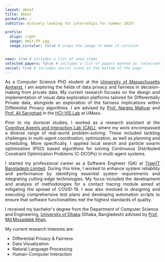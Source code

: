 ```yaml
---
layout: about
title: About
permalink: /
subtitle: Actively looking for internships for Summer 2025!

profile:
  align: right
  image: Amit-PP.jpg
  image_circular: false # crops the image to make it circular


news: true # includes a list of news items
selected_papers: false # includes a list of papers marked as "selected={true}"
social: true # includes social icons at the bottom of the page
---
```

<p style="text-align:justify">
As a Computer Science PhD student at the <a href='https://www.cics.umass.edu/'>University of Massachusetts Amherst</a>, 
I am exploring the fields of data privacy and fairness in decision-making from private data. My current research focuses 
on the design and implementation of visual data exploration platforms tailored for Differentially Private data, alongside an 
exploration of the fairness implications within Differential Privacy algorithms. I am advised by 
<a href="https://groups.cs.umass.edu/nmahyar/">Prof. Narges Mahyar</a> and 
<a href="https://groups.cs.umass.edu/asarv/">Prof. Ali Sarvghad</a> in the <a href="https://groups.cs.umass.edu/hci-vis/">HCI-VIS Lab</a> at UMass.
</p>

<p style="text-align:justify">
Prior to my doctoral studies, I worked as a research assistant at the 
<a href='https://mmkhansajeeb.com/cailresearchgroup.html'>Cognitive Agents and Interaction Lab (CAIL)</a>, 
where my work encompassed a diverse range of real-world problem-solving. These included tackling challenges 
in multi-agent coordination, optimization, as well as planning and scheduling. More specifically, I applied 
local search and particle swarm optimization (PSO) based algorithms for solving Continuous Distributed Constraint Optimization
Problems (C-DCOPs) in multi-agent systems.
</p>

<p style="text-align:justify">
I started my professional career as a Software Engineer (QA) at <a href="https://www.tigerit.com/">TigerIT Bangladesh Limited</a>.
During this time, I worked to enhance system reliability and performance 
by identifying essential system requirements and integrating cutting-edge technologies. My focus included the development 
and analysis of methodologies for a contact tracing module aimed at mitigating the spread of COVID-19. I was also involved in 
designing and executing comprehensive test plans and developing automation scripts to ensure that software functionalities 
met the highest standards of quality.


I received my bachelor's degree from the Department of Computer Science and Engineering, 
<a href="https://www.du.ac.bd/body/CSE">University of Dhaka</a> (Dhaka, Bangladesh) advised by 
<a href="https://mmkhansajeeb.com/">Prof. Md Mosaddek Khan</a>.
</p>

My current research interests are:
<ul>
    <li> Differential Privacy & Fairness </li>
    <li> Data Visualization </li>
    <li> Natural Language Processing </li>
    <li> Human-Computer Interaction </li>
</ul>